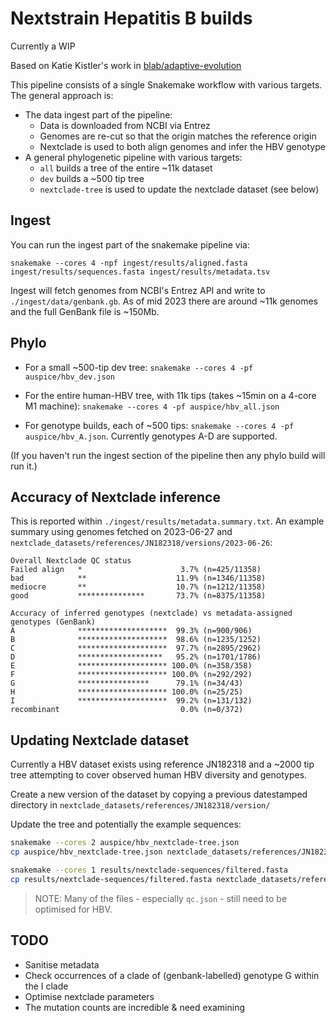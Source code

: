 # Nextstrain Hepatitis B builds

Currently a WIP

Based on Katie Kistler's work in [blab/adaptive-evolution](https://github.com/blab/adaptive-evolution)

This pipeline consists of a single Snakemake workflow with various targets.
The general approach is:
* The data ingest part of the pipeline:
  * Data is downloaded from NCBI via Entrez
  * Genomes are re-cut so that the origin matches the reference origin
  * Nextclade is used to both align genomes and infer the HBV genotype
* A general phylogenetic pipeline with various targets:
  * `all` builds a tree of the entire ~11k dataset
  * `dev` builds a ~500 tip tree
  * `nextclade-tree` is used to update the nextclade dataset (see below)


## Ingest

You can run the ingest part of the snakemake pipeline via:

```
snakemake --cores 4 -npf ingest/results/aligned.fasta ingest/results/sequences.fasta ingest/results/metadata.tsv
```

Ingest will fetch genomes from NCBI's Entrez API and write to `./ingest/data/genbank.gb`.
As of mid 2023 there are around ~11k genomes and the full GenBank file is ~150Mb.

## Phylo

* For a small ~500-tip dev tree: `snakemake --cores 4 -pf auspice/hbv_dev.json`

* For the entire human-HBV tree, with 11k tips (takes ~15min on a 4-core M1 machine): `snakemake --cores 4 -pf auspice/hbv_all.json`

* For genotype builds, each of ~500 tips: `snakemake --cores 4 -pf auspice/hbv_A.json`. Currently genotypes A-D are supported.

(If you haven't run the ingest section of the pipeline then any phylo build will run it.)

## Accuracy of Nextclade inference

This is reported within `./ingest/results/metadata.summary.txt`.
An example summary using genomes fetched on 2023-06-27 and `nextclade_datasets/references/JN182318/versions/2023-06-26`:

```
Overall Nextclade QC status
Failed align   *                      3.7% (n=425/11358)
bad            **                    11.9% (n=1346/11358)
mediocre       **                    10.7% (n=1212/11358)
good           ***************       73.7% (n=8375/11358)
```

```
Accuracy of inferred genotypes (nextclade) vs metadata-assigned genotypes (GenBank)
A              ********************  99.3% (n=900/906)
B              ********************  98.6% (n=1235/1252)
C              ********************  97.7% (n=2895/2962)
D              *******************   95.2% (n=1701/1786)
E              ******************** 100.0% (n=358/358)
F              ******************** 100.0% (n=292/292)
G              ****************      79.1% (n=34/43)
H              ******************** 100.0% (n=25/25)
I              ********************  99.2% (n=131/132)
recombinant                           0.0% (n=0/372)
```

## Updating Nextclade dataset


Currently a HBV dataset exists using reference JN182318 and a ~2000 tip tree attempting to cover observed human HBV diversity and genotypes.

Create a new version of the dataset by copying a previous datestamped directory in `nextclade_datasets/references/JN182318/version/`

Update the tree and potentially the example sequences:

```bash
snakemake --cores 2 auspice/hbv_nextclade-tree.json
cp auspice/hbv_nextclade-tree.json nextclade_datasets/references/JN182318/versions/YYYY-MM-DD/tree.json

snakemake --cores 1 results/nextclade-sequences/filtered.fasta
cp results/nextclade-sequences/filtered.fasta nextclade_datasets/references/JN182318/versions/YYYY-MM-DD/sequences.fasta
```

> NOTE: Many of the files - especially `qc.json` - still need to be optimised for HBV.

## TODO

* Sanitise metadata
* Check occurrences of a clade of (genbank-labelled) genotype G within the I clade
* Optimise nextclade parameters
* The mutation counts are incredible & need examining

